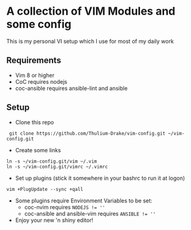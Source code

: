 # A collection of VIM Modules and some config

This is my personal VI setup which I use for most of my daily work

## Requirements
* Vim 8 or higher
* CoC requires nodejs
* coc-ansible requires ansible-lint and ansible

## Setup

* Clone this repo
```
 git clone https://github.com/Thulium-Drake/vim-config.git ~/vim-config.git
```
* Create some links
```
ln -s ~/vim-config.git/vim ~/.vim
ln -s ~/vim-config.git/vimrc ~/.vimrc
```
* Set up plugins (stick it somewhere in your bashrc to run it at logon)
```
vim +PlugUpdate --sync +qall
```
* Some plugins require Environment Variables to be set:
  * coc-nvim requires ```NODEJS != ''```
  * coc-ansible and ansible-vim requires ```ANSIBLE != ''```
* Enjoy your new 'n shiny editor!
